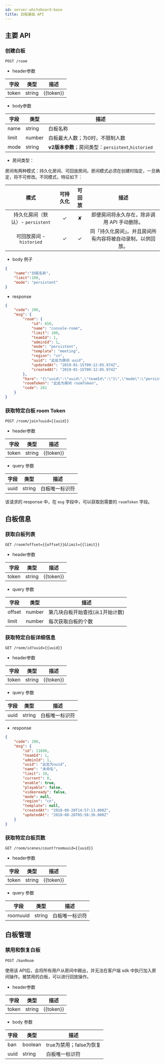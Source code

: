 ```yaml
---
id: server-whiteboard-base
title: 白板基础 API
---
```


## 主要 API

### 创建白板

`POST /room`

* header参数

字段 | 类型 | 描述 |
--  | -- | -- |
token | string | {{token}}|

* body参数

字段 | 类型 | 描述 |
--  | -- | -- |
name | string | 白板名称|
limit | number | 白板最大人数；为0时，不限制人数 | 
mode | string | **v2版本参数**；房间类型：`persistent`,`historied` |

* 房间类型：

房间有两种模式：持久化房间、可回放房间。房间模式必须在创建时指定，一旦确定，将不可修改。不同模式，特征如下：

|    模式    | 可持久化 | 可回放 |                            描述                            |
| :--------: | :------: | :----: | :--------------------------------------------------------: |
| 持久化房间（默认）- `persistent` |    ✓     |   ✘   |        即便房间将永久存在，除非调用 API 手动删除。         |
| 可回放房间 - `historied` |    ✓     |   ✓    | 同「持久化房间」。并且房间所有内容将被自动录制，以供回放。 |

* body 例子

```json
{
    "name":"白板名称",
    "limit":100,
    "mode": "persistent"
}
```

* response

```JSON
{
    "code": 200,
    "msg": {
        "room": {
            "id": 650,
            "name": "console-room",
            "limit": 100,
            "teamId": 1,
            "adminId": 1,
            "mode": "persistent",
            "template": "meeting",
            "region": "cn",
            "uuid": "此处为房间 uuid",
            "updatedAt": "2019-01-15T09:12:05.974Z",
            "createdAt": "2019-01-15T09:12:05.974Z"
        },
        "hare": "{\"uuid\":\"uuid\",\"teamId\":\"1\",\"mode\":\"persistent\",\"region\":\"cn\",\"isBan\":false,\"beginTimestamp\":1547543526200,\"endTimestamp\":1547543526200,\"endFrameId\":0,\"usersMaxCount\":100,\"survivalDuration\":30000,\"chunkFramesCount\":700,\"snapshotIdInterval\":80}",
        "roomToken": "此处为房间 roomToken",
        "code": 201
    }
}
```

### 获取特定白板 room Token

`POST /room/join?uuid={{uuid}}`

* header参数

字段 | 类型 | 描述 |
--  | -- | -- |
token | string | {{token}}|

* query 参数

字段 | 类型 | 描述 |
--  | -- | -- |
uuid | string | 白板唯一标识符 |

该请求的 response 中，在 `msg` 字段中，可以获取到需要的 `roomToken` 字段。

## 白板信息

### 获取白板列表

`GET /room?offset={{offset}}&limit={{limit}}`

* header参数

字段 | 类型 | 描述 |
--  | -- | -- |
token | string | {{token}}|

* query 参数

字段 | 类型 | 描述 |
--  | -- | -- |
offset | number | 第几块白板开始查找(从1开始计数) |
limit | number | 每次获取白板的个数 |


### 获取特定白板详细信息

`GET /room/id?uuid={{uuid}}`

* header参数

字段 | 类型 | 描述 |
--  | -- | -- |
token | string | {{token}}|

* query 参数

字段 | 类型 | 描述 |
--  | -- | -- |
uuid | string | 白板唯一标识符 |

* response

```JSON
{
    "code": 200,
    "msg": {
        "id": 11600,
        "teamId": 1,
        "adminId": 1,
        "uuid": "此处为uuid",
        "name": "未命名",
        "limit": 10,
        "current": 0,
        "enable": true,
        "playable": false,
        "videoready": false,
        "mode": null,
        "region": "cn",
        "template": null,
        "createdAt": "2018-08-20T14:57:13.000Z",
        "updatedAt": "2018-08-26T05:56:36.000Z"
    }
}
```

### 获取特定白板页数

`GET /room/scenes/count?roomuuid={{uuid}}`

* header参数

字段 | 类型 | 描述 |
--  | -- | -- |
token | string | {{token}}|

* query 参数

字段 | 类型 | 描述 |
--  | -- | -- |
roomuuid | string | 白板唯一标识符 |

## 白板管理

### 禁用和恢复白板

`POST /banRoom`

使用该 API后，会将所有用户从房间中踢出，并无法在客户端 sdk 中执行加入房间操作。被禁用的白板，可以进行回放操作。

* header参数

字段 | 类型 | 描述 |
--  | -- | -- |
token | string | {{token}}|

* body 参数

字段 | 类型 | 描述 |
--  | -- | -- |
ban | boolean | true为禁用；false为恢复 |
uuid | string | 白板唯一标识符 |